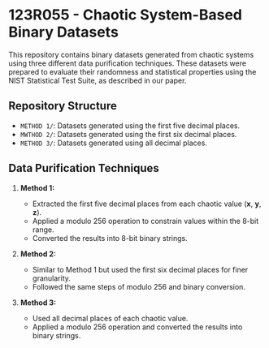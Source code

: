 
# 123R055 - Chaotic System-Based Binary Datasets

This repository contains binary datasets generated from chaotic systems using three different data purification techniques. These datasets were prepared to evaluate their randomness and statistical properties using the NIST Statistical Test Suite, as described in our paper.

## Repository Structure

  - `METHOD 1/`: Datasets generated using the first five decimal places.
  - `MWTHOD 2/`: Datasets generated using the first six decimal places.
  - `METHOD 3/`: Datasets generated using all decimal places.

## Data Purification Techniques

1. **Method 1:**
   - Extracted the first five decimal places from each chaotic value (**x**, **y**, **z**).
   - Applied a modulo 256 operation to constrain values within the 8-bit range.
   - Converted the results into 8-bit binary strings.

2. **Method 2:**
   - Similar to Method 1 but used the first six decimal places for finer granularity.
   - Followed the same steps of modulo 256 and binary conversion.

3. **Method 3:**
   - Used all decimal places of each chaotic value.
   - Applied a modulo 256 operation and converted the results into binary strings.


